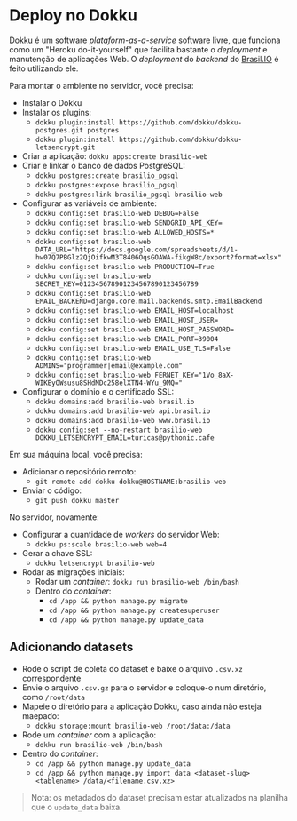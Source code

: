 # Deploy no Dokku

[Dokku](https://github.com/dokku/dokku) é um software *plataform-as-a-service*
software livre, que funciona como um "Heroku do-it-yourself" que facilita
bastante o *deployment* e manutenção de aplicações Web. O *deployment* do
*backend* do [Brasil.IO](https://brasil.io/) é feito utilizando ele.

Para montar o ambiente no servidor, você precisa:

- Instalar o Dokku
- Instalar os plugins:
  - `dokku plugin:install https://github.com/dokku/dokku-postgres.git postgres`
  - `dokku plugin:install https://github.com/dokku/dokku-letsencrypt.git`
- Criar a aplicação: `dokku apps:create brasilio-web`
- Criar e linkar o banco de dados PostgreSQL:
  - `dokku postgres:create brasilio_pgsql`
  - `dokku postgres:expose brasilio_pgsql`
  - `dokku postgres:link brasilio_pgsql brasilio-web`
- Configurar as variáveis de ambiente:
  - `dokku config:set brasilio-web DEBUG=False`
  - `dokku config:set brasilio-web SENDGRID_API_KEY=`
  - `dokku config:set brasilio-web ALLOWED_HOSTS=*`
  - `dokku config:set brasilio-web DATA_URL="https://docs.google.com/spreadsheets/d/1-hw07Q7PBGlz2QjOifkwM3T8406OqsGOAWA-fikgW8c/export?format=xlsx"`
  - `dokku config:set brasilio-web PRODUCTION=True`
  - `dokku config:set brasilio-web SECRET_KEY=012345678901234567890123456789`
  - `dokku config:set brasilio-web EMAIL_BACKEND=django.core.mail.backends.smtp.EmailBackend`
  - `dokku config:set brasilio-web EMAIL_HOST=localhost`
  - `dokku config:set brasilio-web EMAIL_HOST_USER=`
  - `dokku config:set brasilio-web EMAIL_HOST_PASSWORD=`
  - `dokku config:set brasilio-web EMAIL_PORT=39004`
  - `dokku config:set brasilio-web EMAIL_USE_TLS=False`
  - `dokku config:set brasilio-web ADMINS="programmer|email@example.com"`
  - `dokku config:set brasilio-web FERNET_KEY="1Vo_8aX-WIKEyOWsusu8SHdMDc258elXTN4-WYu_9MQ="`
- Configurar o domínio e o certificado SSL:
  - `dokku domains:add brasilio-web brasil.io`
  - `dokku domains:add brasilio-web api.brasil.io`
  - `dokku domains:add brasilio-web www.brasil.io`
  - `dokku config:set --no-restart brasilio-web DOKKU_LETSENCRYPT_EMAIL=turicas@pythonic.cafe`

Em sua máquina local, você precisa:
- Adicionar o repositório remoto:
  - `git remote add dokku dokku@HOSTNAME:brasilio-web`
- Enviar o código:
  - `git push dokku master`

No servidor, novamente:
- Configurar a quantidade de *workers* do servidor Web:
  - `dokku ps:scale brasilio-web web=4`
- Gerar a chave SSL:
  - `dokku letsencrypt brasilio-web`
- Rodar as migrações iniciais:
  - Rodar um *container*: `dokku run brasilio-web /bin/bash`
  - Dentro do *container*:
    - `cd /app && python manage.py migrate`
    - `cd /app && python manage.py createsuperuser`
    - `cd /app && python manage.py update_data`


## Adicionando datasets

- Rode o script de coleta do dataset e baixe o arquivo `.csv.xz` correspondente
- Envie o arquivo `.csv.gz` para o servidor e coloque-o num diretório, como
  `/root/data`
- Mapeie o diretório para a aplicação Dokku, caso ainda não esteja maepado:
  - `dokku storage:mount brasilio-web /root/data:/data`
- Rode um *container* com a aplicação:
  - `dokku run brasilio-web /bin/bash`
- Dentro do *container*:
  - `cd /app && python manage.py update_data`
  - `cd /app && python manage.py import_data <dataset-slug> <tablename> /data/<filename.csv.xz>`

> Nota: os metadados do dataset precisam estar atualizados na planilha que o
`update_data` baixa.
